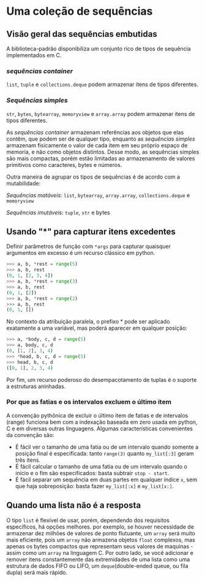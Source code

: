 # Uma coleção de sequências

## Visão geral das sequências embutidas

A biblioteca-padrão disponibiliza um conjunto rico de tipos de sequência
implementados em C.

### _sequências container_

`list`, `tuple` e `collections.deque` podem armazenar itens de tipos diferentes.

### _Sequências simples_

`str`, `bytes`, `bytearray`, `memoryview` e `array.array` podem armazenar itens
de tipos diferentes.

As _sequências container_ armazenam referências aos objetos que elas contêm, que
podem ser de qualquer tipo, enquanto as _sequências simples_ armazenam fisicamente
o valor de cada item em seu próprio espaço de memoría, e não como objetos distintos.
Desse modo, as sequências simples são mais compactas, porém estão limitadas ao armazenamento
de valores primitivos como caracteres, bytes e números.

Outra maneira de agrupar os tipos de sequências é de acordo com a mutabilidade:

_Sequências matáveis_: `list`, `bytearray`, `array.array`, `collections.deque` e `memoryview`

_Sequências imutáveis_: `tuple`, `str` e bytes

## Usando "*" para capturar itens excedentes

Definir parâmetros de função com `*args` para capturar quaisquer argumentos em
excesso é um recurso clássico em python.

```python
>>> a, b, *rest = range(5)
>>> a, b, rest
(0, 1, [2, 3, 4])
>>> a, b, *rest = range(3)
>>> a, b, rest
(0, 1, [2])
>>> a, b, *rest = range(2)
>>> a, b, rest
(0, 1, [])
```

No contexto da atribuição paralela, o prefixo * pode ser aplicado exatamente a uma variável, mas poderá aparecer em qualquer posição:

```python
>>> a, *body, c, d = range(5)
>>> a, body, c, d
(0, [1, 2], 3, 4)
>>> *head, b, c, d = range(5)
>>> head, b, c, d
([0, 1], 2, 3, 4)
```

Por fim, um recurso poderoso do desempacotamento de tuplas é o suporte a estruturas aninhadas.

### Por que as fatias e os intervalos excluem o último item

A convenção pythônica de excluir o último item de fatias e de intervalos (range) funciona bem com a indexação baseada em zero usada em python, C e em diversas outras linguagens. Algumas características convenientes da convenção são:

- É fácil ver o tamanho de uma fatia ou de um intervalo quando somente a posição final é especificada: tanto `range(3)` quanto `my_list[:3]` geram três itens.
- É fácil calcular o tamanho de uma fatia ou de um intervalo quando o início e o fim são especificados:
 basta subtrair `stop - start`.
- É fácil separar um sequência em duas partes em qualquer índice `x`, sem que haja sobreposição: basta fazer `my_list[:x]` e `my_list[x:]`.

## Quando uma lista não é a resposta

O tipo `list` é flexível de usar, porém, dependendo dos requisitos específicos,
há opções melhores. por exemplo, se houver necessidade de armazenar dez milhões
de valores de ponto flutuante, um `array` será muito mais eficiente, pois um
`array` não armazena objetos `float` complexos, mas apenas os bytes compactos
que representam seus valores de maquinas - assim como um `array` na linguagem C.
Por outro lado, se você adicionar e remover itens constantemente das extremidades
de uma lista como uma estrutura de dados FIFO ou LIFO, um `deque`(double-ended queue, ou fila dupla)
será mais rápido.
